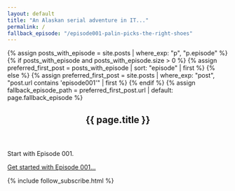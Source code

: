 ```yaml
---
layout: default
title: "An Alaskan serial adventure in IT..."
permalink: /
fallback_episode: "/episode001-palin-picks-the-right-shoes"
---
```


{% assign posts_with_episode = site.posts | where_exp: "p", "p.episode" %}
{% if posts_with_episode and posts_with_episode.size > 0 %}
  {% assign preferred_first_post = posts_with_episode | sort: "episode" | first %}
{% else %}
  {% assign preferred_first_post = site.posts | where_exp: "post", "post.url contains 'episode001'" | first %}
{% endif %}
{% assign fallback_episode_path = preferred_first_post.url | default: page.fallback_episode %}

<article class="post-article">
  <div class="continue-panel" data-continue-panel>
    <header class="post-article__header">
      <h1 class="post-article__title">{{ page.title }}</h1>
    </header>
    <div class="post-article__content">
      <p data-continue-message>Start with Episode 001.</p>
      <p class="continue-panel__note"></p>
    </div>
    <footer class="post-article__footer">
      <a class="continue-panel__cta post-article__next-button" data-continue-link data-fallback="{{ fallback_episode_path }}" href="{{ fallback_episode_path }}">Get started with Episode 001...</a>
    </footer>
  </div>

  {% include follow_subscribe.html %}
</article>

